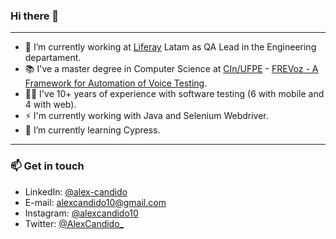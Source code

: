 ### Hi there 👋
---
- 🔭 I’m currently working at [Liferay](https://www.liferay.com/) Latam as QA Lead in the Engineering departament.
- 📚 I've a master degree in Computer Science at [CIn/UFPE](https://portal.cin.ufpe.br/) - [FREVoz - A Framework for Automation of Voice Testing](https://repositorio.ufpe.br/handle/123456789/26695).
- 👨‍💻 I've 10+ years of experience with software testing (6 with mobile and 4 with web).
- ⚡ I'm currently working with Java and Selenium Webdriver.
- 🌱 I’m currently learning Cypress.
---
### 📫 Get in touch
- LinkedIn: [@alex-candido](https://www.linkedin.com/in/alex-candido/)
- E-mail: alexcandido10@gmail.com
- Instagram: [@alexcandido10](https://www.instagram.com/alexcandido10)
- Twitter: [@AlexCandido_](https://twitter.com/AlexCandido_)


<!--
**alexcandidos/alexcandidos** is a ✨ _special_ ✨ repository because its `README.md` (this file) appears on your GitHub profile.

Here are some ideas to get you started:

- 🔭 I’m currently working at @liferay...
- 🌱 I’m currently learning ...
- 👯 I’m looking to collaborate on ...
- 🤔 I’m looking for help with ...
- 💬 Ask me about ...
- 📫 How to reach me: ...
- 😄 Pronouns: ...
- ⚡ Fun fact: ...
-->
